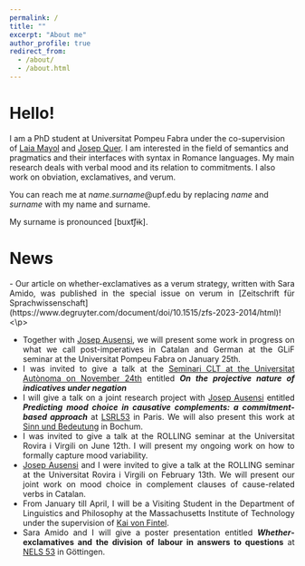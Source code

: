 ```yaml
---
permalink: /
title: ""
excerpt: "About me"
author_profile: true
redirect_from: 
  - /about/
  - /about.html
---
```


Hello!
======
I am a PhD student at Universitat Pompeu Fabra under the co-supervision of [Laia Mayol](https://www.upf.edu/web/laia-mayol/) and [Josep Quer](https://www.icrea.cat/Web/ScientificStaff/Josep-Quer-Villanueva-131). I am interested in the field of semantics and pragmatics and their interfaces with syntax in Romance languages. My main research deals with verbal mood and its relation to commitments. I also work on obviation, exclamatives, and verum.

You can reach me at *name*.*surname*@upf.edu by replacing *name* and *surname* with my name and surname.

My surname is pronounced [buxt͡ʃɨk].

News
======
 <div align="justify"> - Our article on whether-exclamatives as a verum strategy, written with Sara Amido, was published in the special issue on verum in [Zeitschrift für Sprachwissenschaft](https://www.degruyter.com/document/doi/10.1515/zfs-2023-2014/html)!<\p>

   - Together with [Josep Ausensi](https://sites.google.com/view/ausensijosep/), we will present some work in progress on what we call post-imperatives in Catalan and German at the GLiF seminar at the Universitat Pompeu Fabra on January 25th.
- I was invited to give a talk at the [Seminari CLT at the Universitat Autònoma on November 24th](https://filcat.uab.cat/seminari-del-clt-amb-sebastian-buchczyk/) entitled ***On the projective nature of indicatives under negation***
- I will give a talk on a joint research project with [Josep Ausensi](https://sites.google.com/view/ausensijosep/) entitled ***Predicting mood choice in causative complements: a commitment-based approach*** at [LSRL53](https://lsrl53.sciencesconf.org/) in Paris. We will also present this work at [Sinn und Bedeutung](https://www.ruhr-uni-bochum.de/sub28/program.html.en) in Bochum.
- I was invited to give a talk at the ROLLING seminar at the Universitat Rovira i Virgili on June 12th. I will present my ongoing work on how to formally capture mood variability.
- [Josep Ausensi](https://sites.google.com/view/ausensijosep/) and I were invited to give a talk at the ROLLING seminar at the Universitat Rovira i Virgili on February 13th. We will present our joint work on mood choice in complement clauses of cause-related verbs in Catalan.
- From January till April, I will be a Visiting Student in the Department of Linguistics and Philosophy at the Massachusetts Institute of Technology under the  supervision of [Kai von Fintel](https://linguistics.mit.edu/user/fintel/).
- Sara Amido and I will give a poster presentation entitled ***Whether*-exclamatives and the division of labour in answers to questions** at [NELS 53](https://nels53.uni-goettingen.de/) in Göttingen.
